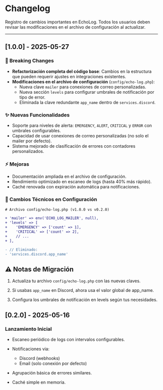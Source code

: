 # Changelog

Registro de cambios importantes en EchoLog. Todos los usuarios deben revisar las modificaciones en el archivo de configuración al actualizar.

---

## [1.0.0] - 2025-05-27

### 🚀 Breaking Changes
- **Refactorización completa del código base**: Cambios en la estructura que pueden requerir ajustes en integraciones existentes.
- **Modificaciones en el archivo de configuración** (`config/echo-log.php`):
  - Nueva clave `mailer` para conexiones de correo personalizadas.
  - Nueva sección `levels` para configurar umbrales de notificación por tipo de error.
  - Eliminada la clave redundante `app_name` dentro de `services.discord`.

### ✨ Nuevas Funcionalidades
- Soporte para niveles de alerta: `EMERGENCY`, `ALERT`, `CRITICAL` y `ERROR` con umbrales configurables.
- Capacidad de usar conexiones de correo personalizadas (no solo el mailer por defecto).
- Sistema mejorado de clasificación de errores con contadores personalizados.

### ⚡ Mejoras
- Documentación ampliada en el archivo de configuración.
- Rendimiento optimizado en escaneo de logs (hasta 40% más rápido).
- Caché renovada con expiración automática para notificaciones.

### 📄 Cambios Técnicos en Configuración
```diff
# Archivo config/echo-log.php (v1.0.0 vs v0.2.0)

+ 'mailer' => env('ECHO_LOG_MAILER', null),
+ 'levels' => [
+    'EMERGENCY' => ['count' => 1],
+    'CRITICAL' => ['count' => 2],
+    // ...
+ ],

- // Eliminado:
- 'services.discord.app_name'
```
## ⚠️ Notas de Migración

1. Actualiza tu archivo `config/echo-log.php` con las nuevas claves.

2. Si usabas `app_name` en Discord, ahora usa el valor global de app_name.

3. Configura los umbrales de notificación en levels según tus necesidades.

## [0.2.0] - 2025-05-16

### Lanzamiento Inicial

- Escaneo periódico de logs con intervalos configurables.

- Notificaciones via:
    - Discord (webhooks)
    - Email (solo conexión por defecto)

- Agrupación básica de errores similares.
- Caché simple en memoria.

